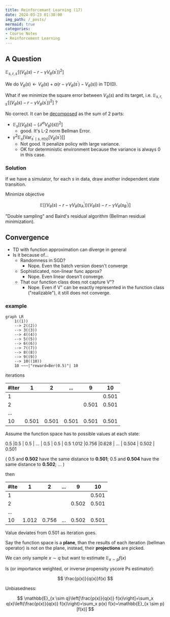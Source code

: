```yaml
---
title: Reinforcemant Learning (17)
date: 2024-03-23 01:38:00
img_path: /_posts/
mermaid: true
categories:
- Course Notes
- Reinforcement Learning
---
```


## A Question

$\mathbb{E}_{s,r,s^{\prime}}\left[\left(V_\theta(s)-r-\gamma V_\theta\left(s^{\prime}\right)\right)^2\right]$

We do $V_\theta(s)\leftarrow V_\theta(s) + \alpha(r-\gamma V_\theta\left(s^{\prime}\right) - V_\theta(s))$ in TD(0).

What if we minimize the square error between $V_\theta(s)$ and its target, i.e. $\mathbb{E}_{s,r,s^{\prime}}\left[\left(V_\theta(s)-r-\gamma V_\theta\left(s^{\prime}\right)\right)^2\right]$ ?

No correct. It can be [decomposed](./reinforcement-learning-homework-0/#proof) as the sum of 2 parts:

- $\mathbb{E}_s\left[\left(V_\theta(s)-\left(\mathcal{T}^\pi V_\theta\right)(s)\right)^2\right]$
  - good. It's L-2 norm Bellman Error.
- $\gamma^2 \mathbb{E}_s\left[\operatorname{Var}_{s^{\prime} \mid s, \pi(s)} \left[ V_\theta\left(s^{\prime}\right)\right]\right]$
  - Not good. It penalize policy with large variance.
  - OK for deterministic environment because the variance is always $0$ in this case.

### Solution

If we have a simulator, for each $s$ in data, draw another independent state transition.

Minimize objective

$$
\mathbb{E}\left[\left(V_\theta(s)-r-\gamma V_\theta\left(s_A^{\prime}\right)\right)\left(V_\theta(s)-r-\gamma V_\theta\left(s_B^{\prime}\right)\right]\right.
$$

<!-- i.e. uses 2 distinct variables $s_B'$, $s_C'$. -->

"Double sampling" and Baird's residual algorithm (Bellman residual minimization).

## Convergence

- TD with function approximation can diverge in general
- Is it because of...
  - Randomness in SGD?
    - Nope. Even the batch version doesn't converge
  - Sophisticated, non-linear func approx?
    - Nope. Even linear doesn't converge.
  - That our function class does not capture V"?
    - Nope. Even if V" can be exactly represented in the function class ("realizable"), it still does not converge.

### example

```mermaid
graph LR
    1((1)) 
    --> 2((2))
    --> 3((3))
    --> 4((4)) 
    --> 5((5))
    --> 6((6))
    --> 7((7))
    --> 8((8))
    --> 9((9))
    --> 10((10))
    10 ~~~|"reward=Ber(0.5)"| 10
```

iterations

\#Iter | 1     | 2     | ...    | 9     | 10
-------|-------|-------|--------|-------|-------
1      |       |       |        |       | 0.501
2      |       |       |        | 0.501 | 0.501
...    |       |       |        |       |
10     | 0.501 | 0.501 |  0.501 | 0.501 | 0.501

Assume the function space has to possible values at each state:

<!-- 1     |2     |3      | ... | 8     | 9     | 10
------|------|-------|-----|-------|-------|------ -->
0.5   |0.5   | 0.5   | ... | 0.5   | 0.5   | 0.5
1.012 |0.756 |0.628  | ... | 0.504 | 0.502 | 0.501

(
0.5 and **0.502** have the same distance to **0.501**;
0.5 and **0.504** have the same distance to **0.502**;
...
)

then

\#Ite  | 1     | 2     | ...    | 9     | 10
-------|-------|-------|--------|-------|-------
1      |       |       |        |       | 0.501
2      |       |       |        | 0.502 | 0.501
...    |       |       |        |       |
10     | 1.012 | 0.756 | ...    | 0.502 | 0.501

Value deviates from 0.501 as iteration goes.

Say the function space is a **plane**, than the results of each iteration (bellman operator) is not on the plane, instead, their **projections** are picked.

We can only sample $x \sim q$ but want to estimate $\mathbb{E}_{x\sim p} f(x)$

Is (or importance weighted, or inverse propensity yscore Ps
estimator): 

$$
\frac{p(x)}{q(x)}f(x)
$$

Unbiasedness:

$$
\mathbb{E}_{x \sim q}\left[\frac{p(x)}{q(x)} f(x)\right]=\sum_x q(x)\left(\frac{p(x)}{q(x)} f(x)\right)=\sum_x p(x) f(x)=\mathbb{E}_{x \sim p}[f(x)]
$$

<!-- ### Application in contextual bandit (CB)

- CB: episodic MDP with $H=1$. Actions have no long-term effects. Just optimize the immediate reward.
  - $x \sim d_0$ : context distribution (corresponds to initial state distribution of the MDP)
  - agent takes an action $a$ based on $x$
  - agent observes reward $r \sim R(x, a)$

- The data point is a tuple $(x, a, r)$
- The function of interest is $(x, a, r) \mapsto r \quad \pi$ : target policy
- The distribution of interest is $x \sim d_0, a \sim \frac{\pi}{\Delta} r \sim R(x, a)$
- Let the joint density b $p(x, a, r) \nabla_{\pi_b \text { : behavior/logging policy }}$
- The data distribution is $x \sim d_0, a \sim \pi_k, r \sim R(x, a)$
- Let the joint density be $q(x, a, r)$ f
- IS estimator: $\frac{p(x, a, r)}{q(x, a, r)} \cdot r$ -->